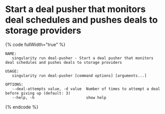 # Start a deal pusher that monitors deal schedules and pushes deals to storage providers

{% code fullWidth="true" %}
```
NAME:
   singularity run deal-pusher - Start a deal pusher that monitors deal schedules and pushes deals to storage providers

USAGE:
   singularity run deal-pusher [command options] [arguments...]

OPTIONS:
   --deal-attempts value, -d value  Number of times to attempt a deal before giving up (default: 3)
   --help, -h                       show help
```
{% endcode %}
